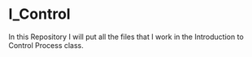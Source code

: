 # I_Control
In this Repository I will put all the files that I work in the Introduction to Control Process class.

